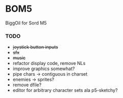# BOM5
BiggOil for Sord M5

### TODO

* ~~joystick button inputs~~
* ~~sfx~~
* ~~music~~
* refactor display code, remove NLs
* improve graphics somewhat?
* pipe chars -> contiguous in charset
* enemies -> sprites?
* remove dfile?
* editor for arbitrary character sets ala p5-sketchy?
